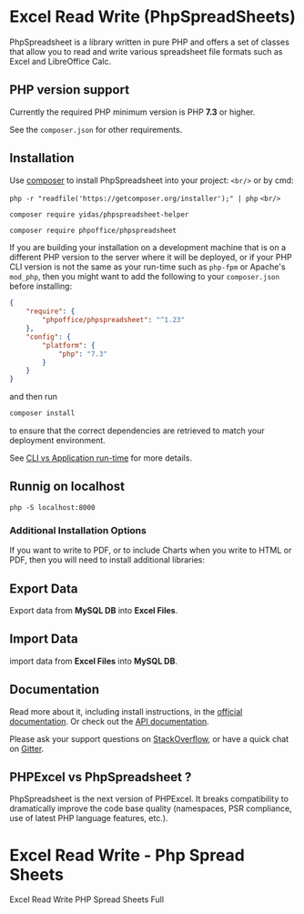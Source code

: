 
# Excel Read Write (PhpSpreadSheets)

PhpSpreadsheet is a library written in pure PHP and offers a set of classes that
allow you to read and write various spreadsheet file formats such as Excel and LibreOffice Calc.

## PHP version support

Currently the required PHP minimum version is PHP __7.3__ or higher.

See the `composer.json` for other requirements.

## Installation

Use [composer](https://getcomposer.org) to install PhpSpreadsheet into your project: `<br/>`
or by cmd:

`php -r "readfile('https://getcomposer.org/installer');" | php`
`<br/>`

`composer require yidas/phpspreadsheet-helper`

```sh
composer require phpoffice/phpspreadsheet
```

If you are building your installation on a development machine that is on a different PHP version to the server where it will be deployed, or if your PHP CLI version is not the same as your run-time such as `php-fpm` or Apache's `mod_php`, then you might want to add the following to your `composer.json` before installing:

```json
{
    "require": {
        "phpoffice/phpspreadsheet": "^1.23"
    },
    "config": {
        "platform": {
            "php": "7.3"
        }
    }
}
```

and then run

```sh
composer install
```

to ensure that the correct dependencies are retrieved to match your deployment environment.

See [CLI vs Application run-time](https://php.watch/articles/composer-platform-check) for more details.

## Runnig on localhost

`php -S localhost:8000`

### Additional Installation Options

If you want to write to PDF, or to include Charts when you write to HTML or PDF, then you will need to install additional libraries:

## Export Data

Export data from **MySQL DB** into **Excel Files**.

## Import Data

import data from **Excel Files** into **MySQL DB**.


## Documentation

Read more about it, including install instructions, in the [official documentation](https://phpspreadsheet.readthedocs.io). Or check out the [API documentation](https://phpoffice.github.io/PhpSpreadsheet).

Please ask your support questions on [StackOverflow](https://stackoverflow.com/questions/tagged/phpspreadsheet), or have a quick chat on [Gitter](https://gitter.im/PHPOffice/PhpSpreadsheet).

## PHPExcel vs PhpSpreadsheet ?

PhpSpreadsheet is the next version of PHPExcel. It breaks compatibility to dramatically improve the code base quality (namespaces, PSR compliance, use of latest PHP language features, etc.).

# Excel Read Write - Php Spread Sheets 

Excel Read Write PHP Spread Sheets Full

